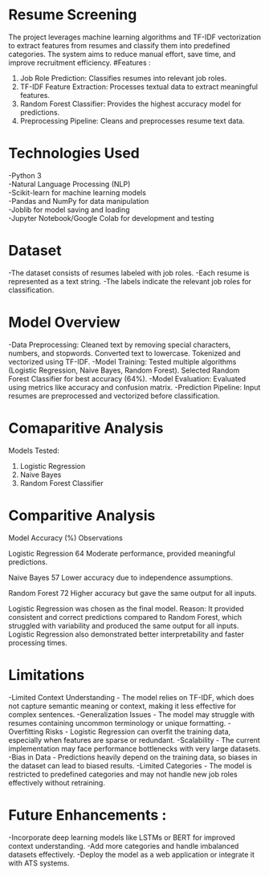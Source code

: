 # Resume Screening
The project leverages machine learning algorithms and TF-IDF vectorization to extract features from resumes and classify them into predefined categories. The system aims to reduce manual effort, save time, and improve recruitment efficiency.
#Features : 
1. Job Role Prediction: Classifies resumes into relevant job roles.
2. TF-IDF Feature Extraction: Processes textual data to extract meaningful features.
3. Random Forest Classifier: Provides the highest accuracy model for predictions.
4. Preprocessing Pipeline: Cleans and preprocesses resume text data.
# Technologies Used
-Python 3 <br>
-Natural Language Processing (NLP)<br>
-Scikit-learn for machine learning models<br>
-Pandas and NumPy for data manipulation<br>
-Joblib for model saving and loading<br>
-Jupyter Notebook/Google Colab for development and testing<br>
# Dataset
-The dataset consists of resumes labeled with job roles.
-Each resume is represented as a text string.
-The labels indicate the relevant job roles for classification.
# Model Overview
-Data Preprocessing:
Cleaned text by removing special characters, numbers, and stopwords.
Converted text to lowercase.
Tokenized and vectorized using TF-IDF.
-Model Training:
Tested multiple algorithms (Logistic Regression, Naive Bayes, Random Forest).
Selected Random Forest Classifier for best accuracy (64%).
-Model Evaluation:
Evaluated using metrics like accuracy and confusion matrix.
-Prediction Pipeline:
Input resumes are preprocessed and vectorized before classification.
# Comaparitive Analysis
Models Tested:
1. Logistic Regression
2. Naive Bayes
3. Random Forest Classifier
# Comparitive Analysis
Model                              Accuracy (%)                        Observations

Logistic Regression                  64               Moderate performance, provided meaningful predictions.

Naive Bayes                          57               Lower accuracy due to independence assumptions.

Random Forest                        72               Higher accuracy but gave the same output for all inputs.

Logistic Regression was chosen as the final model.
Reason: It provided consistent and correct predictions compared to Random Forest, which struggled with variability and produced the same output for all inputs.
Logistic Regression also demonstrated better interpretability and faster processing times.
# Limitations
-Limited Context Understanding - The model relies on TF-IDF, which does not capture semantic meaning or context, making it less effective for complex sentences.
-Generalization Issues - The model may struggle with resumes containing uncommon terminology or unique formatting.
-Overfitting Risks - Logistic Regression can overfit the training data, especially when features are sparse or redundant.
-Scalability - The current implementation may face performance bottlenecks with very large datasets.
-Bias in Data - Predictions heavily depend on the training data, so biases in the dataset can lead to biased results.
-Limited Categories - The model is restricted to predefined categories and may not handle new job roles effectively without retraining.
# Future Enhancements :
-Incorporate deep learning models like LSTMs or BERT for improved context understanding.
-Add more categories and handle imbalanced datasets effectively.
-Deploy the model as a web application or integrate it with ATS systems.


















